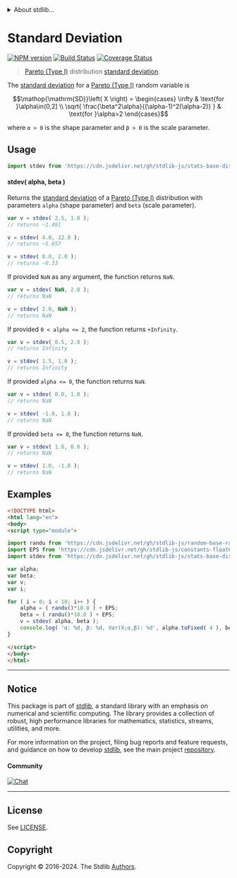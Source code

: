 <!--

@license Apache-2.0

Copyright (c) 2019 The Stdlib Authors.

Licensed under the Apache License, Version 2.0 (the "License");
you may not use this file except in compliance with the License.
You may obtain a copy of the License at

   http://www.apache.org/licenses/LICENSE-2.0

Unless required by applicable law or agreed to in writing, software
distributed under the License is distributed on an "AS IS" BASIS,
WITHOUT WARRANTIES OR CONDITIONS OF ANY KIND, either express or implied.
See the License for the specific language governing permissions and
limitations under the License.

-->


<details>
  <summary>
    About stdlib...
  </summary>
  <p>We believe in a future in which the web is a preferred environment for numerical computation. To help realize this future, we've built stdlib. stdlib is a standard library, with an emphasis on numerical and scientific computation, written in JavaScript (and C) for execution in browsers and in Node.js.</p>
  <p>The library is fully decomposable, being architected in such a way that you can swap out and mix and match APIs and functionality to cater to your exact preferences and use cases.</p>
  <p>When you use stdlib, you can be absolutely certain that you are using the most thorough, rigorous, well-written, studied, documented, tested, measured, and high-quality code out there.</p>
  <p>To join us in bringing numerical computing to the web, get started by checking us out on <a href="https://github.com/stdlib-js/stdlib">GitHub</a>, and please consider <a href="https://opencollective.com/stdlib">financially supporting stdlib</a>. We greatly appreciate your continued support!</p>
</details>

# Standard Deviation

[![NPM version][npm-image]][npm-url] [![Build Status][test-image]][test-url] [![Coverage Status][coverage-image]][coverage-url] <!-- [![dependencies][dependencies-image]][dependencies-url] -->

> [Pareto (Type I)][pareto-distribution] distribution [standard deviation][standard-deviation].

<!-- Section to include introductory text. Make sure to keep an empty line after the intro `section` element and another before the `/section` close. -->

<section class="intro">

The [standard deviation][standard-deviation] for a [Pareto (Type I)][pareto-distribution] random variable is

<!-- <equation class="equation" label="eq:pareto_type1_stdev" align="center" raw="\operatorname{SD}\left( X \right) = \begin{cases} \infty & \text{for }\alpha\in(0,2] \\ \sqrt{ \frac{\beta^2\alpha}{(\alpha-1)^2(\alpha-2)} } & \text{for }\alpha>2 \end{cases}" alt="Standard deviation for a Pareto (Type I) distribution."> -->

```math
\mathop{\mathrm{SD}}\left( X \right) = \begin{cases} \infty & \text{for }\alpha\in(0,2] \\ \sqrt{ \frac{\beta^2\alpha}{(\alpha-1)^2(\alpha-2)} } & \text{for }\alpha>2 \end{cases}
```

<!-- <div class="equation" align="center" data-raw-text="\operatorname{SD}\left( X \right) = \begin{cases} \infty &amp; \text{for }\alpha\in(0,2] \\ \sqrt{ \frac{\beta^2\alpha}{(\alpha-1)^2(\alpha-2)} } &amp; \text{for }\alpha&gt;2 \end{cases}" data-equation="eq:pareto_type1_stdev">
    <img src="https://cdn.jsdelivr.net/gh/stdlib-js/stdlib@e1fbdee688c5409e4cc6b0cd06d90b1cd2abd67c/lib/node_modules/@stdlib/stats/base/dists/pareto-type1/stdev/docs/img/equation_pareto_type1_stdev.svg" alt="Standard deviation for a Pareto (Type I) distribution.">
    <br>
</div> -->

<!-- </equation> -->

where `α > 0` is the shape parameter and `β > 0` is the scale parameter.

</section>

<!-- /.intro -->

<!-- Package usage documentation. -->



<section class="usage">

## Usage

```javascript
import stdev from 'https://cdn.jsdelivr.net/gh/stdlib-js/stats-base-dists-pareto-type1-stdev@esm/index.mjs';
```

#### stdev( alpha, beta )

Returns the [standard deviation][standard-deviation] of a [Pareto (Type I)][pareto-distribution] distribution with parameters `alpha` (shape parameter) and `beta` (scale parameter).

```javascript
var v = stdev( 2.5, 1.0 );
// returns ~1.491

v = stdev( 4.0, 12.0 );
// returns ~5.657

v = stdev( 8.0, 2.0 );
// returns ~0.33
```

If provided `NaN` as any argument, the function returns `NaN`.

```javascript
var v = stdev( NaN, 2.0 );
// returns NaN

v = stdev( 2.0, NaN );
// returns NaN
```

If provided `0 < alpha <= 2`, the function returns `+Infinity`.

```javascript
var v = stdev( 0.5, 2.0 );
// returns Infinity

v = stdev( 1.5, 1.0 );
// returns Infinity
```

If provided `alpha <= 0`, the function returns `NaN`.

```javascript
var v = stdev( 0.0, 1.0 );
// returns NaN

v = stdev( -1.0, 1.0 );
// returns NaN
```

If provided `beta <= 0`, the function returns `NaN`.

```javascript
var v = stdev( 1.0, 0.0 );
// returns NaN

v = stdev( 1.0, -1.0 );
// returns NaN
```

</section>

<!-- /.usage -->

<!-- Package usage notes. Make sure to keep an empty line after the `section` element and another before the `/section` close. -->

<section class="notes">

</section>

<!-- /.notes -->

<!-- Package usage examples. -->

<section class="examples">

## Examples

<!-- eslint no-undef: "error" -->

```html
<!DOCTYPE html>
<html lang="en">
<body>
<script type="module">

import randu from 'https://cdn.jsdelivr.net/gh/stdlib-js/random-base-randu@esm/index.mjs';
import EPS from 'https://cdn.jsdelivr.net/gh/stdlib-js/constants-float64-eps@esm/index.mjs';
import stdev from 'https://cdn.jsdelivr.net/gh/stdlib-js/stats-base-dists-pareto-type1-stdev@esm/index.mjs';

var alpha;
var beta;
var v;
var i;

for ( i = 0; i < 10; i++ ) {
    alpha = ( randu()*10.0 ) + EPS;
    beta = ( randu()*10.0 ) + EPS;
    v = stdev( alpha, beta );
    console.log( 'α: %d, β: %d, Var(X;α,β): %d', alpha.toFixed( 4 ), beta.toFixed( 4 ), v.toFixed( 4 ) );
}

</script>
</body>
</html>
```

</section>

<!-- /.examples -->

<!-- Section to include cited references. If references are included, add a horizontal rule *before* the section. Make sure to keep an empty line after the `section` element and another before the `/section` close. -->

<section class="references">

</section>

<!-- /.references -->

<!-- Section for related `stdlib` packages. Do not manually edit this section, as it is automatically populated. -->

<section class="related">

</section>

<!-- /.related -->

<!-- Section for all links. Make sure to keep an empty line after the `section` element and another before the `/section` close. -->


<section class="main-repo" >

* * *

## Notice

This package is part of [stdlib][stdlib], a standard library with an emphasis on numerical and scientific computing. The library provides a collection of robust, high performance libraries for mathematics, statistics, streams, utilities, and more.

For more information on the project, filing bug reports and feature requests, and guidance on how to develop [stdlib][stdlib], see the main project [repository][stdlib].

#### Community

[![Chat][chat-image]][chat-url]

---

## License

See [LICENSE][stdlib-license].


## Copyright

Copyright &copy; 2016-2024. The Stdlib [Authors][stdlib-authors].

</section>

<!-- /.stdlib -->

<!-- Section for all links. Make sure to keep an empty line after the `section` element and another before the `/section` close. -->

<section class="links">

[npm-image]: http://img.shields.io/npm/v/@stdlib/stats-base-dists-pareto-type1-stdev.svg
[npm-url]: https://npmjs.org/package/@stdlib/stats-base-dists-pareto-type1-stdev

[test-image]: https://github.com/stdlib-js/stats-base-dists-pareto-type1-stdev/actions/workflows/test.yml/badge.svg?branch=v0.2.0
[test-url]: https://github.com/stdlib-js/stats-base-dists-pareto-type1-stdev/actions/workflows/test.yml?query=branch:v0.2.0

[coverage-image]: https://img.shields.io/codecov/c/github/stdlib-js/stats-base-dists-pareto-type1-stdev/main.svg
[coverage-url]: https://codecov.io/github/stdlib-js/stats-base-dists-pareto-type1-stdev?branch=main

<!--

[dependencies-image]: https://img.shields.io/david/stdlib-js/stats-base-dists-pareto-type1-stdev.svg
[dependencies-url]: https://david-dm.org/stdlib-js/stats-base-dists-pareto-type1-stdev/main

-->

[chat-image]: https://img.shields.io/gitter/room/stdlib-js/stdlib.svg
[chat-url]: https://app.gitter.im/#/room/#stdlib-js_stdlib:gitter.im

[stdlib]: https://github.com/stdlib-js/stdlib

[stdlib-authors]: https://github.com/stdlib-js/stdlib/graphs/contributors

[umd]: https://github.com/umdjs/umd
[es-module]: https://developer.mozilla.org/en-US/docs/Web/JavaScript/Guide/Modules

[deno-url]: https://github.com/stdlib-js/stats-base-dists-pareto-type1-stdev/tree/deno
[deno-readme]: https://github.com/stdlib-js/stats-base-dists-pareto-type1-stdev/blob/deno/README.md
[umd-url]: https://github.com/stdlib-js/stats-base-dists-pareto-type1-stdev/tree/umd
[umd-readme]: https://github.com/stdlib-js/stats-base-dists-pareto-type1-stdev/blob/umd/README.md
[esm-url]: https://github.com/stdlib-js/stats-base-dists-pareto-type1-stdev/tree/esm
[esm-readme]: https://github.com/stdlib-js/stats-base-dists-pareto-type1-stdev/blob/esm/README.md
[branches-url]: https://github.com/stdlib-js/stats-base-dists-pareto-type1-stdev/blob/main/branches.md

[stdlib-license]: https://raw.githubusercontent.com/stdlib-js/stats-base-dists-pareto-type1-stdev/main/LICENSE

[pareto-distribution]: https://en.wikipedia.org/wiki/Pareto_distribution

[standard-deviation]: https://en.wikipedia.org/wiki/Standard_deviation

</section>

<!-- /.links -->
